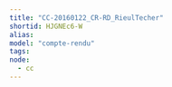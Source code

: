 ```yaml
---
title: "CC-20160122_CR-RD_RieulTecher"
shortid: HJGNEc6-W
alias:
model: "compte-rendu"
tags:
node: 
  - cc
---
```

